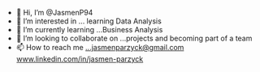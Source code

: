 - 👋 Hi, I’m @JasmenP94
- 👀 I’m interested in ... learning Data Analysis
- 🌱 I’m currently learning ...Business Analysis
- 💞️ I’m looking to collaborate on ...projects and becoming part of a team
- 📫 How to reach me ...jasmenparzyck@gmail.com 
www.linkedin.com/in/jasmen-parzyck
<!---
JasmenP94/JasmenP94 is a ✨ special ✨ repository because its `README.md` (this file) appears on your GitHub profile.
You can click the Preview link to take a look at your changes.
--->
